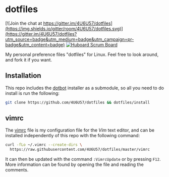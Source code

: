 # dotfiles

[![Join the chat at https://gitter.im/4U6U57/dotfiles](https://img.shields.io/gitter/room/4U6U57/dotfiles.svg)](https://gitter.im/4U6U57/dotfiles?utm_source=badge&utm_medium=badge&utm_campaign=pr-badge&utm_content=badge)
[![Huboard Scrum Board](https://img.shields.io/github/issues/4U6U57/dotfiles.svg?label=Huboard)](https://huboard.com/4U6U57/dotfiles)

My personal preference files "dotfiles" for Linux. Feel free to look
around, and fork it if you want.

## Installation

This repo includes the [dotbot](https://github.com/anishathalye/dotbot)
installer as a submodule, so all you need to do install is run the
following:

```bash
git clone https://github.com/4U6U57/dotfiles && dotfiles/install
```

## vimrc

The [vimrc](vimrc) file is my configuration file for the *Vim* text
editor, and can be installed independently of this repo with the
following command:

```bash
curl -fLo ~/.vimrc --create-dirs \
  https://raw.githubusercontent.com/4U6U57/dotfiles/master/vimrc
```

It can then be updated with the command `:VimrcUpdate` or by pressing
`F12`. More information can be found by opening the file and reading the
comments.
